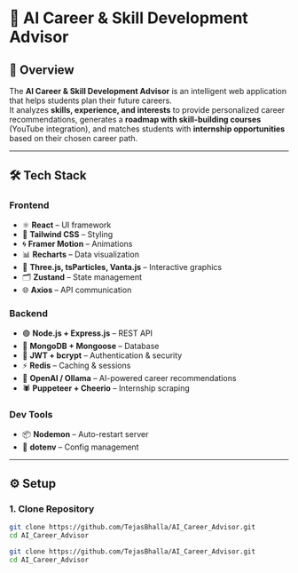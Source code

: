 # 🚀 AI Career & Skill Development Advisor

## 📌 Overview
The **AI Career & Skill Development Advisor** is an intelligent web application that helps students plan their future careers.  
It analyzes **skills, experience, and interests** to provide personalized career recommendations, generates a **roadmap with skill-building courses** (YouTube integration), and matches students with **internship opportunities** based on their chosen career path.

---

## 🛠️ Tech Stack

### Frontend
- ⚛️ **React** – UI framework  
- 🎨 **Tailwind CSS** – Styling  
- 🌀 **Framer Motion** – Animations  
- 📊 **Recharts** – Data visualization  
- 🌌 **Three.js, tsParticles, Vanta.js** – Interactive graphics  
- 🗂️ **Zustand** – State management  
- 🌐 **Axios** – API communication  

### Backend
- 🟢 **Node.js + Express.js** – REST API  
- 🍃 **MongoDB + Mongoose** – Database  
- 🔑 **JWT + bcrypt** – Authentication & security  
- ⚡ **Redis** – Caching & sessions  
- 🤖 **OpenAI / Ollama** – AI-powered career recommendations  
- 🕷️ **Puppeteer + Cheerio** – Internship scraping  

### Dev Tools
- 📦 **Nodemon** – Auto-restart server  
- 🔧 **dotenv** – Config management  

---

## ⚙️ Setup

### 1. Clone Repository
```bash
git clone https://github.com/TejasBhalla/AI_Career_Advisor.git
cd AI_Career_Advisor

git clone https://github.com/TejasBhalla/AI_Career_Advisor.git
cd AI_Career_Advisor
